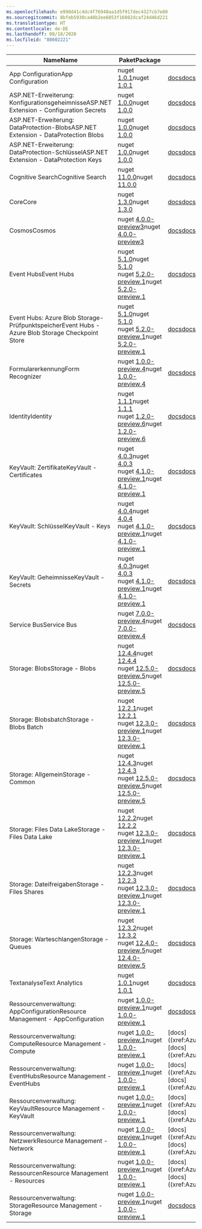 ```yaml
---
ms.openlocfilehash: e998d41c4dc4f76948aa1d5f917dec4327cb7e80
ms.sourcegitcommit: 8bfeb5930ca48b2ee6053f16082dcaf24d46d221
ms.translationtype: HT
ms.contentlocale: de-DE
ms.lasthandoff: 08/18/2020
ms.locfileid: "88602221"
---
```

| <span data-ttu-id="64990-101">Name</span><span class="sxs-lookup"><span data-stu-id="64990-101">Name</span></span> | <span data-ttu-id="64990-102">Paket</span><span class="sxs-lookup"><span data-stu-id="64990-102">Package</span></span> | <span data-ttu-id="64990-103">Docs</span><span class="sxs-lookup"><span data-stu-id="64990-103">Docs</span></span> | <span data-ttu-id="64990-104">`Source`</span><span class="sxs-lookup"><span data-stu-id="64990-104">Source</span></span> |
| ---- | ------- | ---- | ------ |
| <span data-ttu-id="64990-105">App Configuration</span><span class="sxs-lookup"><span data-stu-id="64990-105">App Configuration</span></span> | <span data-ttu-id="64990-106">nuget [1.0.1](https://www.nuget.org/packages/Azure.Data.AppConfiguration/1.0.1)</span><span class="sxs-lookup"><span data-stu-id="64990-106">nuget [1.0.1](https://www.nuget.org/packages/Azure.Data.AppConfiguration/1.0.1)</span></span> | [<span data-ttu-id="64990-107">docs</span><span class="sxs-lookup"><span data-stu-id="64990-107">docs</span></span>](https://docs.microsoft.com/dotnet/api/overview/azure/Data.AppConfiguration-readme/) | <span data-ttu-id="64990-108">github [1.0.1](https://github.com/Azure/azure-sdk-for-net/tree/Azure.Data.AppConfiguration_1.0.1/sdk/appconfiguration/Azure.Data.AppConfiguration/)</span><span class="sxs-lookup"><span data-stu-id="64990-108">github [1.0.1](https://github.com/Azure/azure-sdk-for-net/tree/Azure.Data.AppConfiguration_1.0.1/sdk/appconfiguration/Azure.Data.AppConfiguration/)</span></span> |
| <span data-ttu-id="64990-109">ASP.NET-Erweiterung: Konfigurationsgeheimnisse</span><span class="sxs-lookup"><span data-stu-id="64990-109">ASP.NET Extension - Configuration Secrets</span></span> | <span data-ttu-id="64990-110">nuget [1.0.0](https://www.nuget.org/packages/Azure.Extensions.AspNetCore.Configuration.Secrets/1.0.0)</span><span class="sxs-lookup"><span data-stu-id="64990-110">nuget [1.0.0](https://www.nuget.org/packages/Azure.Extensions.AspNetCore.Configuration.Secrets/1.0.0)</span></span> | [<span data-ttu-id="64990-111">docs</span><span class="sxs-lookup"><span data-stu-id="64990-111">docs</span></span>](https://docs.microsoft.com/dotnet/api/overview/azure/Extensions.AspNetCore.Configuration.Secrets-readme/) | <span data-ttu-id="64990-112">github [1.0.0](https://github.com/Azure/azure-sdk-for-net/tree/Azure.Extensions.AspNetCore.Configuration.Secrets_1.0.0/sdk/extensions/Azure.Extensions.AspNetCore.Configuration.Secrets/)</span><span class="sxs-lookup"><span data-stu-id="64990-112">github [1.0.0](https://github.com/Azure/azure-sdk-for-net/tree/Azure.Extensions.AspNetCore.Configuration.Secrets_1.0.0/sdk/extensions/Azure.Extensions.AspNetCore.Configuration.Secrets/)</span></span> |
| <span data-ttu-id="64990-113">ASP.NET-Erweiterung: DataProtection-Blobs</span><span class="sxs-lookup"><span data-stu-id="64990-113">ASP.NET Extension - DataProtection Blobs</span></span> | <span data-ttu-id="64990-114">nuget [1.0.0](https://www.nuget.org/packages/Azure.Extensions.AspNetCore.DataProtection.Blobs/1.0.0)</span><span class="sxs-lookup"><span data-stu-id="64990-114">nuget [1.0.0](https://www.nuget.org/packages/Azure.Extensions.AspNetCore.DataProtection.Blobs/1.0.0)</span></span> | [<span data-ttu-id="64990-115">docs</span><span class="sxs-lookup"><span data-stu-id="64990-115">docs</span></span>](https://docs.microsoft.com/dotnet/api/overview/azure/Extensions.AspNetCore.DataProtection.Blobs-readme/) | <span data-ttu-id="64990-116">github [1.0.0](https://github.com/Azure/azure-sdk-for-net/tree/Azure.Extensions.AspNetCore.DataProtection.Blobs_1.0.0/sdk/extensions/Azure.Extensions.AspNetCore.DataProtection.Blobs/)</span><span class="sxs-lookup"><span data-stu-id="64990-116">github [1.0.0](https://github.com/Azure/azure-sdk-for-net/tree/Azure.Extensions.AspNetCore.DataProtection.Blobs_1.0.0/sdk/extensions/Azure.Extensions.AspNetCore.DataProtection.Blobs/)</span></span> |
| <span data-ttu-id="64990-117">ASP.NET-Erweiterung: DataProtection-Schlüssel</span><span class="sxs-lookup"><span data-stu-id="64990-117">ASP.NET Extension - DataProtection Keys</span></span> | <span data-ttu-id="64990-118">nuget [1.0.0](https://www.nuget.org/packages/Azure.Extensions.AspNetCore.DataProtection.Keys/1.0.0)</span><span class="sxs-lookup"><span data-stu-id="64990-118">nuget [1.0.0](https://www.nuget.org/packages/Azure.Extensions.AspNetCore.DataProtection.Keys/1.0.0)</span></span> | [<span data-ttu-id="64990-119">docs</span><span class="sxs-lookup"><span data-stu-id="64990-119">docs</span></span>](https://docs.microsoft.com/dotnet/api/overview/azure/Extensions.AspNetCore.DataProtection.Keys-readme/) | <span data-ttu-id="64990-120">github [1.0.0](https://github.com/Azure/azure-sdk-for-net/tree/Azure.Extensions.AspNetCore.DataProtection.Keys_1.0.0/sdk/extensions/Azure.Extensions.AspNetCore.DataProtection.Keys/)</span><span class="sxs-lookup"><span data-stu-id="64990-120">github [1.0.0](https://github.com/Azure/azure-sdk-for-net/tree/Azure.Extensions.AspNetCore.DataProtection.Keys_1.0.0/sdk/extensions/Azure.Extensions.AspNetCore.DataProtection.Keys/)</span></span> |
| <span data-ttu-id="64990-121">Cognitive Search</span><span class="sxs-lookup"><span data-stu-id="64990-121">Cognitive Search</span></span>  | <span data-ttu-id="64990-122">nuget [11.0.0](https://www.nuget.org/packages/Azure.Search.Documents/11.0.0)</span><span class="sxs-lookup"><span data-stu-id="64990-122">nuget [11.0.0](https://www.nuget.org/packages/Azure.Search.Documents/11.0.0)</span></span> | [<span data-ttu-id="64990-123">docs</span><span class="sxs-lookup"><span data-stu-id="64990-123">docs</span></span>](https://docs.microsoft.com/dotnet/api/overview/azure/Search.Documents-readme/) | <span data-ttu-id="64990-124">github [11.0.0](https://github.com/Azure/azure-sdk-for-net/tree/Azure.Search.Documents_11.0.0/sdk/search/Azure.Search.Documents/)</span><span class="sxs-lookup"><span data-stu-id="64990-124">github [11.0.0](https://github.com/Azure/azure-sdk-for-net/tree/Azure.Search.Documents_11.0.0/sdk/search/Azure.Search.Documents/)</span></span> |
| <span data-ttu-id="64990-125">Core</span><span class="sxs-lookup"><span data-stu-id="64990-125">Core</span></span> | <span data-ttu-id="64990-126">nuget [1.3.0](https://www.nuget.org/packages/Azure.Core/1.3.0)</span><span class="sxs-lookup"><span data-stu-id="64990-126">nuget [1.3.0](https://www.nuget.org/packages/Azure.Core/1.3.0)</span></span> | [<span data-ttu-id="64990-127">docs</span><span class="sxs-lookup"><span data-stu-id="64990-127">docs</span></span>](https://docs.microsoft.com/dotnet/api/overview/azure/Core-readme/) | <span data-ttu-id="64990-128">github [1.3.0](https://github.com/Azure/azure-sdk-for-net/tree/Azure.Core_1.3.0/sdk/core/Azure.Core/)</span><span class="sxs-lookup"><span data-stu-id="64990-128">github [1.3.0](https://github.com/Azure/azure-sdk-for-net/tree/Azure.Core_1.3.0/sdk/core/Azure.Core/)</span></span> |
| <span data-ttu-id="64990-129">Cosmos</span><span class="sxs-lookup"><span data-stu-id="64990-129">Cosmos</span></span> | <span data-ttu-id="64990-130">nuget [4.0.0-preview3](https://www.nuget.org/packages/Azure.Cosmos/4.0.0-preview3)</span><span class="sxs-lookup"><span data-stu-id="64990-130">nuget [4.0.0-preview3](https://www.nuget.org/packages/Azure.Cosmos/4.0.0-preview3)</span></span> | [<span data-ttu-id="64990-131">docs</span><span class="sxs-lookup"><span data-stu-id="64990-131">docs</span></span>](https://docs.microsoft.com/dotnet/api/azure.cosmos?view=azure-dotnet-preview) | <span data-ttu-id="64990-132">github [4.0.0-preview3](https://github.com/Azure/azure-cosmos-dotnet-v3/tree/releases/4.0.0-preview3/Microsoft.Azure.Cosmos)</span><span class="sxs-lookup"><span data-stu-id="64990-132">github [4.0.0-preview3](https://github.com/Azure/azure-cosmos-dotnet-v3/tree/releases/4.0.0-preview3/Microsoft.Azure.Cosmos)</span></span> |
| <span data-ttu-id="64990-133">Event Hubs</span><span class="sxs-lookup"><span data-stu-id="64990-133">Event Hubs</span></span> | <span data-ttu-id="64990-134">nuget [5.1.0](https://www.nuget.org/packages/Azure.Messaging.EventHubs/5.1.0)</span><span class="sxs-lookup"><span data-stu-id="64990-134">nuget [5.1.0](https://www.nuget.org/packages/Azure.Messaging.EventHubs/5.1.0)</span></span><br><span data-ttu-id="64990-135">nuget [5.2.0-preview.1](https://www.nuget.org/packages/Azure.Messaging.EventHubs/5.2.0-preview.1)</span><span class="sxs-lookup"><span data-stu-id="64990-135">nuget [5.2.0-preview.1](https://www.nuget.org/packages/Azure.Messaging.EventHubs/5.2.0-preview.1)</span></span> | [<span data-ttu-id="64990-136">docs</span><span class="sxs-lookup"><span data-stu-id="64990-136">docs</span></span>](https://docs.microsoft.com/dotnet/api/overview/azure/Messaging.EventHubs-readme/) | <span data-ttu-id="64990-137">github [5.1.0](https://github.com/Azure/azure-sdk-for-net/tree/Azure.Messaging.EventHubs_5.1.0/sdk/eventhub/Azure.Messaging.EventHubs/)</span><span class="sxs-lookup"><span data-stu-id="64990-137">github [5.1.0](https://github.com/Azure/azure-sdk-for-net/tree/Azure.Messaging.EventHubs_5.1.0/sdk/eventhub/Azure.Messaging.EventHubs/)</span></span><br><span data-ttu-id="64990-138">github [5.2.0-preview.1](https://github.com/Azure/azure-sdk-for-net/tree/Azure.Messaging.EventHubs_5.2.0-preview.1/sdk/eventhub/Azure.Messaging.EventHubs/)</span><span class="sxs-lookup"><span data-stu-id="64990-138">github [5.2.0-preview.1](https://github.com/Azure/azure-sdk-for-net/tree/Azure.Messaging.EventHubs_5.2.0-preview.1/sdk/eventhub/Azure.Messaging.EventHubs/)</span></span> |
| <span data-ttu-id="64990-139">Event Hubs: Azure Blob Storage-Prüfpunktspeicher</span><span class="sxs-lookup"><span data-stu-id="64990-139">Event Hubs - Azure Blob Storage Checkpoint Store</span></span> | <span data-ttu-id="64990-140">nuget [5.1.0](https://www.nuget.org/packages/Azure.Messaging.EventHubs.Processor/5.1.0)</span><span class="sxs-lookup"><span data-stu-id="64990-140">nuget [5.1.0](https://www.nuget.org/packages/Azure.Messaging.EventHubs.Processor/5.1.0)</span></span><br><span data-ttu-id="64990-141">nuget [5.2.0-preview.1](https://www.nuget.org/packages/Azure.Messaging.EventHubs.Processor/5.2.0-preview.1)</span><span class="sxs-lookup"><span data-stu-id="64990-141">nuget [5.2.0-preview.1](https://www.nuget.org/packages/Azure.Messaging.EventHubs.Processor/5.2.0-preview.1)</span></span> | [<span data-ttu-id="64990-142">docs</span><span class="sxs-lookup"><span data-stu-id="64990-142">docs</span></span>](https://docs.microsoft.com/dotnet/api/overview/azure/Messaging.EventHubs.Processor-readme/) | <span data-ttu-id="64990-143">github [5.1.0](https://github.com/Azure/azure-sdk-for-net/tree/Azure.Messaging.EventHubs.Processor_5.1.0/sdk/eventhub/Azure.Messaging.EventHubs.Processor/)</span><span class="sxs-lookup"><span data-stu-id="64990-143">github [5.1.0](https://github.com/Azure/azure-sdk-for-net/tree/Azure.Messaging.EventHubs.Processor_5.1.0/sdk/eventhub/Azure.Messaging.EventHubs.Processor/)</span></span><br><span data-ttu-id="64990-144">github [5.2.0-preview.1](https://github.com/Azure/azure-sdk-for-net/tree/Azure.Messaging.EventHubs.Processor_5.2.0-preview.1/sdk/eventhub/Azure.Messaging.EventHubs.Processor/)</span><span class="sxs-lookup"><span data-stu-id="64990-144">github [5.2.0-preview.1](https://github.com/Azure/azure-sdk-for-net/tree/Azure.Messaging.EventHubs.Processor_5.2.0-preview.1/sdk/eventhub/Azure.Messaging.EventHubs.Processor/)</span></span> |
| <span data-ttu-id="64990-145">Formularerkennung</span><span class="sxs-lookup"><span data-stu-id="64990-145">Form Recognizer</span></span> | <span data-ttu-id="64990-146">nuget [1.0.0-preview.4](https://www.nuget.org/packages/Azure.AI.FormRecognizer/1.0.0-preview.4)</span><span class="sxs-lookup"><span data-stu-id="64990-146">nuget [1.0.0-preview.4](https://www.nuget.org/packages/Azure.AI.FormRecognizer/1.0.0-preview.4)</span></span> | [<span data-ttu-id="64990-147">docs</span><span class="sxs-lookup"><span data-stu-id="64990-147">docs</span></span>](xref:Azure.AI.FormRecognizer) | <span data-ttu-id="64990-148">github [1.0.0-preview.4](https://github.com/Azure/azure-sdk-for-net/tree/Azure.AI.FormRecognizer_1.0.0-preview.4/sdk/formrecognizer/Azure.AI.FormRecognizer/)</span><span class="sxs-lookup"><span data-stu-id="64990-148">github [1.0.0-preview.4](https://github.com/Azure/azure-sdk-for-net/tree/Azure.AI.FormRecognizer_1.0.0-preview.4/sdk/formrecognizer/Azure.AI.FormRecognizer/)</span></span> |
| <span data-ttu-id="64990-149">Identity</span><span class="sxs-lookup"><span data-stu-id="64990-149">Identity</span></span> | <span data-ttu-id="64990-150">nuget [1.1.1](https://www.nuget.org/packages/Azure.Identity/1.1.1)</span><span class="sxs-lookup"><span data-stu-id="64990-150">nuget [1.1.1](https://www.nuget.org/packages/Azure.Identity/1.1.1)</span></span><br><span data-ttu-id="64990-151">nuget [1.2.0-preview.6](https://www.nuget.org/packages/Azure.Identity/1.2.0-preview.6)</span><span class="sxs-lookup"><span data-stu-id="64990-151">nuget [1.2.0-preview.6](https://www.nuget.org/packages/Azure.Identity/1.2.0-preview.6)</span></span> | [<span data-ttu-id="64990-152">docs</span><span class="sxs-lookup"><span data-stu-id="64990-152">docs</span></span>](https://docs.microsoft.com/dotnet/api/overview/azure/Identity-readme/) | <span data-ttu-id="64990-153">github [1.1.1](https://github.com/Azure/azure-sdk-for-net/tree/Azure.Identity_1.1.1/sdk/identity/Azure.Identity/)</span><span class="sxs-lookup"><span data-stu-id="64990-153">github [1.1.1](https://github.com/Azure/azure-sdk-for-net/tree/Azure.Identity_1.1.1/sdk/identity/Azure.Identity/)</span></span><br><span data-ttu-id="64990-154">github [1.2.0-preview.6](https://github.com/Azure/azure-sdk-for-net/tree/Azure.Identity_1.2.0-preview.6/sdk/identity/Azure.Identity/)</span><span class="sxs-lookup"><span data-stu-id="64990-154">github [1.2.0-preview.6](https://github.com/Azure/azure-sdk-for-net/tree/Azure.Identity_1.2.0-preview.6/sdk/identity/Azure.Identity/)</span></span> |
| <span data-ttu-id="64990-155">KeyVault: Zertifikate</span><span class="sxs-lookup"><span data-stu-id="64990-155">KeyVault - Certificates</span></span> | <span data-ttu-id="64990-156">nuget [4.0.3](https://www.nuget.org/packages/Azure.Security.KeyVault.Certificates/4.0.3)</span><span class="sxs-lookup"><span data-stu-id="64990-156">nuget [4.0.3](https://www.nuget.org/packages/Azure.Security.KeyVault.Certificates/4.0.3)</span></span><br><span data-ttu-id="64990-157">nuget [4.1.0-preview.1](https://www.nuget.org/packages/Azure.Security.KeyVault.Certificates/4.1.0-preview.1)</span><span class="sxs-lookup"><span data-stu-id="64990-157">nuget [4.1.0-preview.1](https://www.nuget.org/packages/Azure.Security.KeyVault.Certificates/4.1.0-preview.1)</span></span> | [<span data-ttu-id="64990-158">docs</span><span class="sxs-lookup"><span data-stu-id="64990-158">docs</span></span>](https://docs.microsoft.com/dotnet/api/overview/azure/Security.KeyVault.Certificates-readme/) | <span data-ttu-id="64990-159">github [4.0.3](https://github.com/Azure/azure-sdk-for-net/tree/Azure.Security.KeyVault.Certificates_4.0.3/sdk/keyvault/Azure.Security.KeyVault.Certificates/)</span><span class="sxs-lookup"><span data-stu-id="64990-159">github [4.0.3](https://github.com/Azure/azure-sdk-for-net/tree/Azure.Security.KeyVault.Certificates_4.0.3/sdk/keyvault/Azure.Security.KeyVault.Certificates/)</span></span><br><span data-ttu-id="64990-160">github [4.1.0-preview.1](https://github.com/Azure/azure-sdk-for-net/tree/Azure.Security.KeyVault.Certificates_4.1.0-preview.1/sdk/keyvault/Azure.Security.KeyVault.Certificates/)</span><span class="sxs-lookup"><span data-stu-id="64990-160">github [4.1.0-preview.1](https://github.com/Azure/azure-sdk-for-net/tree/Azure.Security.KeyVault.Certificates_4.1.0-preview.1/sdk/keyvault/Azure.Security.KeyVault.Certificates/)</span></span> |
| <span data-ttu-id="64990-161">KeyVault: Schlüssel</span><span class="sxs-lookup"><span data-stu-id="64990-161">KeyVault - Keys</span></span> | <span data-ttu-id="64990-162">nuget [4.0.4](https://www.nuget.org/packages/Azure.Security.KeyVault.Keys/4.0.4)</span><span class="sxs-lookup"><span data-stu-id="64990-162">nuget [4.0.4](https://www.nuget.org/packages/Azure.Security.KeyVault.Keys/4.0.4)</span></span><br><span data-ttu-id="64990-163">nuget [4.1.0-preview.1](https://www.nuget.org/packages/Azure.Security.KeyVault.Keys/4.1.0-preview.1)</span><span class="sxs-lookup"><span data-stu-id="64990-163">nuget [4.1.0-preview.1](https://www.nuget.org/packages/Azure.Security.KeyVault.Keys/4.1.0-preview.1)</span></span> | [<span data-ttu-id="64990-164">docs</span><span class="sxs-lookup"><span data-stu-id="64990-164">docs</span></span>](https://docs.microsoft.com/dotnet/api/overview/azure/Security.KeyVault.Keys-readme/) | <span data-ttu-id="64990-165">github [4.0.4](https://github.com/Azure/azure-sdk-for-net/tree/Azure.Security.KeyVault.Keys_4.0.4/sdk/keyvault/Azure.Security.KeyVault.Keys/)</span><span class="sxs-lookup"><span data-stu-id="64990-165">github [4.0.4](https://github.com/Azure/azure-sdk-for-net/tree/Azure.Security.KeyVault.Keys_4.0.4/sdk/keyvault/Azure.Security.KeyVault.Keys/)</span></span><br><span data-ttu-id="64990-166">github [4.1.0-preview.1](https://github.com/Azure/azure-sdk-for-net/tree/Azure.Security.KeyVault.Keys_4.1.0-preview.1/sdk/keyvault/Azure.Security.KeyVault.Keys/)</span><span class="sxs-lookup"><span data-stu-id="64990-166">github [4.1.0-preview.1](https://github.com/Azure/azure-sdk-for-net/tree/Azure.Security.KeyVault.Keys_4.1.0-preview.1/sdk/keyvault/Azure.Security.KeyVault.Keys/)</span></span> |
| <span data-ttu-id="64990-167">KeyVault: Geheimnisse</span><span class="sxs-lookup"><span data-stu-id="64990-167">KeyVault - Secrets</span></span> | <span data-ttu-id="64990-168">nuget [4.0.3](https://www.nuget.org/packages/Azure.Security.KeyVault.Secrets/4.0.3)</span><span class="sxs-lookup"><span data-stu-id="64990-168">nuget [4.0.3](https://www.nuget.org/packages/Azure.Security.KeyVault.Secrets/4.0.3)</span></span><br><span data-ttu-id="64990-169">nuget [4.1.0-preview.1](https://www.nuget.org/packages/Azure.Security.KeyVault.Secrets/4.1.0-preview.1)</span><span class="sxs-lookup"><span data-stu-id="64990-169">nuget [4.1.0-preview.1](https://www.nuget.org/packages/Azure.Security.KeyVault.Secrets/4.1.0-preview.1)</span></span> | [<span data-ttu-id="64990-170">docs</span><span class="sxs-lookup"><span data-stu-id="64990-170">docs</span></span>](https://docs.microsoft.com/dotnet/api/overview/azure/Security.KeyVault.Secrets-readme/) | <span data-ttu-id="64990-171">github [4.0.3](https://github.com/Azure/azure-sdk-for-net/tree/Azure.Security.KeyVault.Secrets_4.0.3/sdk/keyvault/Azure.Security.KeyVault.Secrets/)</span><span class="sxs-lookup"><span data-stu-id="64990-171">github [4.0.3](https://github.com/Azure/azure-sdk-for-net/tree/Azure.Security.KeyVault.Secrets_4.0.3/sdk/keyvault/Azure.Security.KeyVault.Secrets/)</span></span><br><span data-ttu-id="64990-172">github [4.1.0-preview.1](https://github.com/Azure/azure-sdk-for-net/tree/Azure.Security.KeyVault.Secrets_4.1.0-preview.1/sdk/keyvault/Azure.Security.KeyVault.Secrets/)</span><span class="sxs-lookup"><span data-stu-id="64990-172">github [4.1.0-preview.1](https://github.com/Azure/azure-sdk-for-net/tree/Azure.Security.KeyVault.Secrets_4.1.0-preview.1/sdk/keyvault/Azure.Security.KeyVault.Secrets/)</span></span> |
| <span data-ttu-id="64990-173">Service Bus</span><span class="sxs-lookup"><span data-stu-id="64990-173">Service Bus</span></span> | <span data-ttu-id="64990-174">nuget [7.0.0-preview.4](https://www.nuget.org/packages/Azure.Messaging.ServiceBus/7.0.0-preview.4)</span><span class="sxs-lookup"><span data-stu-id="64990-174">nuget [7.0.0-preview.4](https://www.nuget.org/packages/Azure.Messaging.ServiceBus/7.0.0-preview.4)</span></span> | [<span data-ttu-id="64990-175">docs</span><span class="sxs-lookup"><span data-stu-id="64990-175">docs</span></span>](https://docs.microsoft.com/dotnet/api/overview/azure/Messaging.ServiceBus-readme/) | <span data-ttu-id="64990-176">github [7.0.0-preview.4](https://github.com/Azure/azure-sdk-for-net/tree/Azure.Messaging.ServiceBus_7.0.0-preview.4/sdk/servicebus/Azure.Messaging.ServiceBus/)</span><span class="sxs-lookup"><span data-stu-id="64990-176">github [7.0.0-preview.4](https://github.com/Azure/azure-sdk-for-net/tree/Azure.Messaging.ServiceBus_7.0.0-preview.4/sdk/servicebus/Azure.Messaging.ServiceBus/)</span></span> |
| <span data-ttu-id="64990-177">Storage: Blobs</span><span class="sxs-lookup"><span data-stu-id="64990-177">Storage - Blobs</span></span> | <span data-ttu-id="64990-178">nuget [12.4.4](https://www.nuget.org/packages/Azure.Storage.Blobs/12.4.4)</span><span class="sxs-lookup"><span data-stu-id="64990-178">nuget [12.4.4](https://www.nuget.org/packages/Azure.Storage.Blobs/12.4.4)</span></span><br><span data-ttu-id="64990-179">nuget [12.5.0-preview.5](https://www.nuget.org/packages/Azure.Storage.Blobs/12.5.0-preview.5)</span><span class="sxs-lookup"><span data-stu-id="64990-179">nuget [12.5.0-preview.5](https://www.nuget.org/packages/Azure.Storage.Blobs/12.5.0-preview.5)</span></span> | [<span data-ttu-id="64990-180">docs</span><span class="sxs-lookup"><span data-stu-id="64990-180">docs</span></span>](https://docs.microsoft.com/dotnet/api/overview/azure/Storage.Blobs-readme/) | <span data-ttu-id="64990-181">github [12.4.4](https://github.com/Azure/azure-sdk-for-net/tree/Azure.Storage.Blobs_12.4.4/sdk/storage/Azure.Storage.Blobs/)</span><span class="sxs-lookup"><span data-stu-id="64990-181">github [12.4.4](https://github.com/Azure/azure-sdk-for-net/tree/Azure.Storage.Blobs_12.4.4/sdk/storage/Azure.Storage.Blobs/)</span></span><br><span data-ttu-id="64990-182">github [12.5.0-preview.5](https://github.com/Azure/azure-sdk-for-net/tree/Azure.Storage.Blobs_12.5.0-preview.5/sdk/storage/Azure.Storage.Blobs/)</span><span class="sxs-lookup"><span data-stu-id="64990-182">github [12.5.0-preview.5](https://github.com/Azure/azure-sdk-for-net/tree/Azure.Storage.Blobs_12.5.0-preview.5/sdk/storage/Azure.Storage.Blobs/)</span></span> |
| <span data-ttu-id="64990-183">Storage: Blobsbatch</span><span class="sxs-lookup"><span data-stu-id="64990-183">Storage - Blobs Batch</span></span> | <span data-ttu-id="64990-184">nuget [12.2.1](https://www.nuget.org/packages/Azure.Storage.Blobs.Batch/12.2.1)</span><span class="sxs-lookup"><span data-stu-id="64990-184">nuget [12.2.1](https://www.nuget.org/packages/Azure.Storage.Blobs.Batch/12.2.1)</span></span><br><span data-ttu-id="64990-185">nuget [12.3.0-preview.1](https://www.nuget.org/packages/Azure.Storage.Blobs.Batch/12.3.0-preview.1)</span><span class="sxs-lookup"><span data-stu-id="64990-185">nuget [12.3.0-preview.1](https://www.nuget.org/packages/Azure.Storage.Blobs.Batch/12.3.0-preview.1)</span></span> | [<span data-ttu-id="64990-186">docs</span><span class="sxs-lookup"><span data-stu-id="64990-186">docs</span></span>](https://docs.microsoft.com/dotnet/api/overview/azure/Storage.Blobs.Batch-readme/) | <span data-ttu-id="64990-187">github [12.2.1](https://github.com/Azure/azure-sdk-for-net/tree/Azure.Storage.Blobs.Batch_12.2.1/sdk/storage/Azure.Storage.Blobs.Batch/)</span><span class="sxs-lookup"><span data-stu-id="64990-187">github [12.2.1](https://github.com/Azure/azure-sdk-for-net/tree/Azure.Storage.Blobs.Batch_12.2.1/sdk/storage/Azure.Storage.Blobs.Batch/)</span></span><br><span data-ttu-id="64990-188">github [12.3.0-preview.1](https://github.com/Azure/azure-sdk-for-net/tree/Azure.Storage.Blobs.Batch_12.3.0-preview.1/sdk/storage/Azure.Storage.Blobs.Batch/)</span><span class="sxs-lookup"><span data-stu-id="64990-188">github [12.3.0-preview.1](https://github.com/Azure/azure-sdk-for-net/tree/Azure.Storage.Blobs.Batch_12.3.0-preview.1/sdk/storage/Azure.Storage.Blobs.Batch/)</span></span> |
| <span data-ttu-id="64990-189">Storage: Allgemein</span><span class="sxs-lookup"><span data-stu-id="64990-189">Storage - Common</span></span> | <span data-ttu-id="64990-190">nuget [12.4.3](https://www.nuget.org/packages/Azure.Storage.Common/12.4.3)</span><span class="sxs-lookup"><span data-stu-id="64990-190">nuget [12.4.3](https://www.nuget.org/packages/Azure.Storage.Common/12.4.3)</span></span><br><span data-ttu-id="64990-191">nuget [12.5.0-preview.5](https://www.nuget.org/packages/Azure.Storage.Common/12.5.0-preview.5)</span><span class="sxs-lookup"><span data-stu-id="64990-191">nuget [12.5.0-preview.5](https://www.nuget.org/packages/Azure.Storage.Common/12.5.0-preview.5)</span></span> | [<span data-ttu-id="64990-192">docs</span><span class="sxs-lookup"><span data-stu-id="64990-192">docs</span></span>](https://docs.microsoft.com/dotnet/api/overview/azure/Storage.Common-readme/) | <span data-ttu-id="64990-193">github [12.4.3](https://github.com/Azure/azure-sdk-for-net/tree/Azure.Storage.Common_12.4.3/sdk/storage/Azure.Storage.Common/)</span><span class="sxs-lookup"><span data-stu-id="64990-193">github [12.4.3](https://github.com/Azure/azure-sdk-for-net/tree/Azure.Storage.Common_12.4.3/sdk/storage/Azure.Storage.Common/)</span></span><br><span data-ttu-id="64990-194">github [12.5.0-preview.5](https://github.com/Azure/azure-sdk-for-net/tree/Azure.Storage.Common_12.5.0-preview.5/sdk/storage/Azure.Storage.Common/)</span><span class="sxs-lookup"><span data-stu-id="64990-194">github [12.5.0-preview.5](https://github.com/Azure/azure-sdk-for-net/tree/Azure.Storage.Common_12.5.0-preview.5/sdk/storage/Azure.Storage.Common/)</span></span> |
| <span data-ttu-id="64990-195">Storage: Files Data Lake</span><span class="sxs-lookup"><span data-stu-id="64990-195">Storage - Files Data Lake</span></span> | <span data-ttu-id="64990-196">nuget [12.2.2](https://www.nuget.org/packages/Azure.Storage.Files.DataLake/12.2.2)</span><span class="sxs-lookup"><span data-stu-id="64990-196">nuget [12.2.2](https://www.nuget.org/packages/Azure.Storage.Files.DataLake/12.2.2)</span></span><br><span data-ttu-id="64990-197">nuget [12.3.0-preview.1](https://www.nuget.org/packages/Azure.Storage.Files.DataLake/12.3.0-preview.1)</span><span class="sxs-lookup"><span data-stu-id="64990-197">nuget [12.3.0-preview.1](https://www.nuget.org/packages/Azure.Storage.Files.DataLake/12.3.0-preview.1)</span></span> | [<span data-ttu-id="64990-198">docs</span><span class="sxs-lookup"><span data-stu-id="64990-198">docs</span></span>](https://docs.microsoft.com/dotnet/api/overview/azure/Storage.Files.DataLake-readme/) | <span data-ttu-id="64990-199">github [12.2.2](https://github.com/Azure/azure-sdk-for-net/tree/Azure.Storage.Files.DataLake_12.2.2/sdk/storage/Azure.Storage.Files.DataLake/)</span><span class="sxs-lookup"><span data-stu-id="64990-199">github [12.2.2](https://github.com/Azure/azure-sdk-for-net/tree/Azure.Storage.Files.DataLake_12.2.2/sdk/storage/Azure.Storage.Files.DataLake/)</span></span><br><span data-ttu-id="64990-200">github [12.3.0-preview.1](https://github.com/Azure/azure-sdk-for-net/tree/Azure.Storage.Files.DataLake_12.3.0-preview.1/sdk/storage/Azure.Storage.Files.DataLake/)</span><span class="sxs-lookup"><span data-stu-id="64990-200">github [12.3.0-preview.1](https://github.com/Azure/azure-sdk-for-net/tree/Azure.Storage.Files.DataLake_12.3.0-preview.1/sdk/storage/Azure.Storage.Files.DataLake/)</span></span> |
| <span data-ttu-id="64990-201">Storage: Dateifreigaben</span><span class="sxs-lookup"><span data-stu-id="64990-201">Storage - Files Shares</span></span> | <span data-ttu-id="64990-202">nuget [12.2.3](https://www.nuget.org/packages/Azure.Storage.Files.Shares/12.2.3)</span><span class="sxs-lookup"><span data-stu-id="64990-202">nuget [12.2.3](https://www.nuget.org/packages/Azure.Storage.Files.Shares/12.2.3)</span></span><br><span data-ttu-id="64990-203">nuget [12.3.0-preview.1](https://www.nuget.org/packages/Azure.Storage.Files.Shares/12.3.0-preview.1)</span><span class="sxs-lookup"><span data-stu-id="64990-203">nuget [12.3.0-preview.1](https://www.nuget.org/packages/Azure.Storage.Files.Shares/12.3.0-preview.1)</span></span> | [<span data-ttu-id="64990-204">docs</span><span class="sxs-lookup"><span data-stu-id="64990-204">docs</span></span>](https://docs.microsoft.com/dotnet/api/overview/azure/Storage.Files.Shares-readme/) | <span data-ttu-id="64990-205">github [12.2.3](https://github.com/Azure/azure-sdk-for-net/tree/Azure.Storage.Files.Shares_12.2.3/sdk/storage/Azure.Storage.Files.Shares/)</span><span class="sxs-lookup"><span data-stu-id="64990-205">github [12.2.3](https://github.com/Azure/azure-sdk-for-net/tree/Azure.Storage.Files.Shares_12.2.3/sdk/storage/Azure.Storage.Files.Shares/)</span></span><br><span data-ttu-id="64990-206">github [12.3.0-preview.1](https://github.com/Azure/azure-sdk-for-net/tree/Azure.Storage.Files.Shares_12.3.0-preview.1/sdk/storage/Azure.Storage.Files.Shares/)</span><span class="sxs-lookup"><span data-stu-id="64990-206">github [12.3.0-preview.1](https://github.com/Azure/azure-sdk-for-net/tree/Azure.Storage.Files.Shares_12.3.0-preview.1/sdk/storage/Azure.Storage.Files.Shares/)</span></span> |
| <span data-ttu-id="64990-207">Storage: Warteschlangen</span><span class="sxs-lookup"><span data-stu-id="64990-207">Storage - Queues</span></span> | <span data-ttu-id="64990-208">nuget [12.3.2](https://www.nuget.org/packages/Azure.Storage.Queues/12.3.2)</span><span class="sxs-lookup"><span data-stu-id="64990-208">nuget [12.3.2](https://www.nuget.org/packages/Azure.Storage.Queues/12.3.2)</span></span><br><span data-ttu-id="64990-209">nuget [12.4.0-preview.5](https://www.nuget.org/packages/Azure.Storage.Queues/12.4.0-preview.5)</span><span class="sxs-lookup"><span data-stu-id="64990-209">nuget [12.4.0-preview.5](https://www.nuget.org/packages/Azure.Storage.Queues/12.4.0-preview.5)</span></span> | [<span data-ttu-id="64990-210">docs</span><span class="sxs-lookup"><span data-stu-id="64990-210">docs</span></span>](https://docs.microsoft.com/dotnet/api/overview/azure/Storage.Queues-readme/) | <span data-ttu-id="64990-211">github [12.3.2](https://github.com/Azure/azure-sdk-for-net/tree/Azure.Storage.Queues_12.3.2/sdk/storage/Azure.Storage.Queues/)</span><span class="sxs-lookup"><span data-stu-id="64990-211">github [12.3.2](https://github.com/Azure/azure-sdk-for-net/tree/Azure.Storage.Queues_12.3.2/sdk/storage/Azure.Storage.Queues/)</span></span><br><span data-ttu-id="64990-212">github [12.4.0-preview.5](https://github.com/Azure/azure-sdk-for-net/tree/Azure.Storage.Queues_12.4.0-preview.5/sdk/storage/Azure.Storage.Queues/)</span><span class="sxs-lookup"><span data-stu-id="64990-212">github [12.4.0-preview.5](https://github.com/Azure/azure-sdk-for-net/tree/Azure.Storage.Queues_12.4.0-preview.5/sdk/storage/Azure.Storage.Queues/)</span></span> |
| <span data-ttu-id="64990-213">Textanalyse</span><span class="sxs-lookup"><span data-stu-id="64990-213">Text Analytics</span></span> | <span data-ttu-id="64990-214">nuget [1.0.1](https://www.nuget.org/packages/Azure.AI.TextAnalytics/1.0.1)</span><span class="sxs-lookup"><span data-stu-id="64990-214">nuget [1.0.1](https://www.nuget.org/packages/Azure.AI.TextAnalytics/1.0.1)</span></span> | [<span data-ttu-id="64990-215">docs</span><span class="sxs-lookup"><span data-stu-id="64990-215">docs</span></span>](https://docs.microsoft.com/dotnet/api/overview/azure/AI.TextAnalytics-readme/) | <span data-ttu-id="64990-216">github [1.0.1](https://github.com/Azure/azure-sdk-for-net/tree/Azure.AI.TextAnalytics_1.0.1/sdk/textanalytics/Azure.AI.TextAnalytics/)</span><span class="sxs-lookup"><span data-stu-id="64990-216">github [1.0.1](https://github.com/Azure/azure-sdk-for-net/tree/Azure.AI.TextAnalytics_1.0.1/sdk/textanalytics/Azure.AI.TextAnalytics/)</span></span> |
| <span data-ttu-id="64990-217">Ressourcenverwaltung: AppConfiguration</span><span class="sxs-lookup"><span data-stu-id="64990-217">Resource Management - AppConfiguration</span></span> | <span data-ttu-id="64990-218">nuget [1.0.0-preview.1](https://www.nuget.org/packages/Azure.ResourceManager.AppConfiguration/1.0.0-preview.1)</span><span class="sxs-lookup"><span data-stu-id="64990-218">nuget [1.0.0-preview.1](https://www.nuget.org/packages/Azure.ResourceManager.AppConfiguration/1.0.0-preview.1)</span></span> | [<span data-ttu-id="64990-219">docs</span><span class="sxs-lookup"><span data-stu-id="64990-219">docs</span></span>](xref:Azure.ResourceManager.AppConfiguration) | <span data-ttu-id="64990-220">github [1.0.0-preview.1](https://github.com/Azure/azure-sdk-for-net/tree/Azure.ResourceManager.AppConfiguration_1.0.0-preview.1/sdk/appconfiguration/Azure.ResourceManager.AppConfiguration/)</span><span class="sxs-lookup"><span data-stu-id="64990-220">github [1.0.0-preview.1](https://github.com/Azure/azure-sdk-for-net/tree/Azure.ResourceManager.AppConfiguration_1.0.0-preview.1/sdk/appconfiguration/Azure.ResourceManager.AppConfiguration/)</span></span> |
| <span data-ttu-id="64990-221">Ressourcenverwaltung: Compute</span><span class="sxs-lookup"><span data-stu-id="64990-221">Resource Management - Compute</span></span> | <span data-ttu-id="64990-222">nuget [1.0.0-preview.1](https://www.nuget.org/packages/Azure.ResourceManager.Compute/1.0.0-preview.1)</span><span class="sxs-lookup"><span data-stu-id="64990-222">nuget [1.0.0-preview.1](https://www.nuget.org/packages/Azure.ResourceManager.Compute/1.0.0-preview.1)</span></span> | <span data-ttu-id="64990-223">[docs]((xref:Azure.ResourceManager.Compute)</span><span class="sxs-lookup"><span data-stu-id="64990-223">[docs]((xref:Azure.ResourceManager.Compute)</span></span> | <span data-ttu-id="64990-224">github [1.0.0-preview.1](https://github.com/Azure/azure-sdk-for-net/tree/Azure.ResourceManager.Compute_1.0.0-preview.1/sdk/compute/Azure.ResourceManager.Compute/)</span><span class="sxs-lookup"><span data-stu-id="64990-224">github [1.0.0-preview.1](https://github.com/Azure/azure-sdk-for-net/tree/Azure.ResourceManager.Compute_1.0.0-preview.1/sdk/compute/Azure.ResourceManager.Compute/)</span></span> |
| <span data-ttu-id="64990-225">Ressourcenverwaltung: EventHubs</span><span class="sxs-lookup"><span data-stu-id="64990-225">Resource Management - EventHubs</span></span> | <span data-ttu-id="64990-226">nuget [1.0.0-preview.1](https://www.nuget.org/packages/Azure.ResourceManager.EventHubs/1.0.0-preview.1)</span><span class="sxs-lookup"><span data-stu-id="64990-226">nuget [1.0.0-preview.1](https://www.nuget.org/packages/Azure.ResourceManager.EventHubs/1.0.0-preview.1)</span></span> | <span data-ttu-id="64990-227">[docs]((xref:Azure.ResourceManager.EventHubs)</span><span class="sxs-lookup"><span data-stu-id="64990-227">[docs]((xref:Azure.ResourceManager.EventHubs)</span></span> | <span data-ttu-id="64990-228">github [1.0.0-preview.1](https://github.com/Azure/azure-sdk-for-net/tree/Azure.ResourceManager.EventHubs_1.0.0-preview.1/sdk/eventhub/Azure.ResourceManager.EventHubs/)</span><span class="sxs-lookup"><span data-stu-id="64990-228">github [1.0.0-preview.1](https://github.com/Azure/azure-sdk-for-net/tree/Azure.ResourceManager.EventHubs_1.0.0-preview.1/sdk/eventhub/Azure.ResourceManager.EventHubs/)</span></span> |
| <span data-ttu-id="64990-229">Ressourcenverwaltung: KeyVault</span><span class="sxs-lookup"><span data-stu-id="64990-229">Resource Management - KeyVault</span></span> | <span data-ttu-id="64990-230">nuget [1.0.0-preview.1](https://www.nuget.org/packages/Azure.ResourceManager.KeyVault/1.0.0-preview.1)</span><span class="sxs-lookup"><span data-stu-id="64990-230">nuget [1.0.0-preview.1](https://www.nuget.org/packages/Azure.ResourceManager.KeyVault/1.0.0-preview.1)</span></span> | <span data-ttu-id="64990-231">[docs]((xref:Azure.ResourceManager.KeyVault)</span><span class="sxs-lookup"><span data-stu-id="64990-231">[docs]((xref:Azure.ResourceManager.KeyVault)</span></span> | <span data-ttu-id="64990-232">github [1.0.0-preview.1](https://github.com/Azure/azure-sdk-for-net/tree/Azure.ResourceManager.KeyVault_1.0.0-preview.1/sdk/keyvault/Azure.ResourceManager.KeyVault/)</span><span class="sxs-lookup"><span data-stu-id="64990-232">github [1.0.0-preview.1](https://github.com/Azure/azure-sdk-for-net/tree/Azure.ResourceManager.KeyVault_1.0.0-preview.1/sdk/keyvault/Azure.ResourceManager.KeyVault/)</span></span> |
| <span data-ttu-id="64990-233">Ressourcenverwaltung: Netzwerk</span><span class="sxs-lookup"><span data-stu-id="64990-233">Resource Management - Network</span></span> | <span data-ttu-id="64990-234">nuget [1.0.0-preview.1](https://www.nuget.org/packages/Azure.ResourceManager.Network/1.0.0-preview.1)</span><span class="sxs-lookup"><span data-stu-id="64990-234">nuget [1.0.0-preview.1](https://www.nuget.org/packages/Azure.ResourceManager.Network/1.0.0-preview.1)</span></span> | <span data-ttu-id="64990-235">[docs]((xref:Azure.ResourceManager.Network)</span><span class="sxs-lookup"><span data-stu-id="64990-235">[docs]((xref:Azure.ResourceManager.Network)</span></span> | <span data-ttu-id="64990-236">github [1.0.0-preview.1](https://github.com/Azure/azure-sdk-for-net/tree/Azure.ResourceManager.Network_1.0.0-preview.1/sdk/network/Azure.ResourceManager.Network/)</span><span class="sxs-lookup"><span data-stu-id="64990-236">github [1.0.0-preview.1](https://github.com/Azure/azure-sdk-for-net/tree/Azure.ResourceManager.Network_1.0.0-preview.1/sdk/network/Azure.ResourceManager.Network/)</span></span> |
| <span data-ttu-id="64990-237">Ressourcenverwaltung: Ressourcen</span><span class="sxs-lookup"><span data-stu-id="64990-237">Resource Management - Resources</span></span> | <span data-ttu-id="64990-238">nuget [1.0.0-preview.1](https://www.nuget.org/packages/Azure.ResourceManager.Resources/1.0.0-preview.1)</span><span class="sxs-lookup"><span data-stu-id="64990-238">nuget [1.0.0-preview.1](https://www.nuget.org/packages/Azure.ResourceManager.Resources/1.0.0-preview.1)</span></span> | <span data-ttu-id="64990-239">[docs]((xref:Azure.ResourceManager.Resources)</span><span class="sxs-lookup"><span data-stu-id="64990-239">[docs]((xref:Azure.ResourceManager.Resources)</span></span> | <span data-ttu-id="64990-240">github [1.0.0-preview.1](https://github.com/Azure/azure-sdk-for-net/tree/Azure.ResourceManager.Resources_1.0.0-preview.1/sdk/resources/Azure.ResourceManager.Resources/)</span><span class="sxs-lookup"><span data-stu-id="64990-240">github [1.0.0-preview.1](https://github.com/Azure/azure-sdk-for-net/tree/Azure.ResourceManager.Resources_1.0.0-preview.1/sdk/resources/Azure.ResourceManager.Resources/)</span></span> |
| <span data-ttu-id="64990-241">Ressourcenverwaltung: Storage</span><span class="sxs-lookup"><span data-stu-id="64990-241">Resource Management - Storage</span></span> | <span data-ttu-id="64990-242">nuget [1.0.0-preview.1](https://www.nuget.org/packages/Azure.ResourceManager.Storage/1.0.0-preview.1)</span><span class="sxs-lookup"><span data-stu-id="64990-242">nuget [1.0.0-preview.1](https://www.nuget.org/packages/Azure.ResourceManager.Storage/1.0.0-preview.1)</span></span> | [<span data-ttu-id="64990-243">docs</span><span class="sxs-lookup"><span data-stu-id="64990-243">docs</span></span>](xref:Azure.ResourceManager.Storage) | <span data-ttu-id="64990-244">github [1.0.0-preview.1](https://github.com/Azure/azure-sdk-for-net/tree/Azure.ResourceManager.Storage_1.0.0-preview.1/sdk/storage/Azure.ResourceManager.Storage/)</span><span class="sxs-lookup"><span data-stu-id="64990-244">github [1.0.0-preview.1](https://github.com/Azure/azure-sdk-for-net/tree/Azure.ResourceManager.Storage_1.0.0-preview.1/sdk/storage/Azure.ResourceManager.Storage/)</span></span> |
